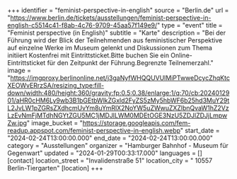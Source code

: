 +++
identifier = "feminist-perspective-in-english"
source = "Berlin.de"
url = "https://www.berlin.de/tickets/ausstellungen/feminist-perspective-in-english-c5514c41-f8ab-4c76-9709-45aa57f149e9/"
type = "event"
title = "Feminist perspective (in English)"
subtitle = "Karte"
description = "Bei der Führung wird der Blick der Teilnehmenden aus feministischer Perspektive auf einzelne Werke im Museum gelenkt und Diskussionen zum Thema initiiert Kostenfrei mit Eintrittsticket.Bitte buchen Sie ein Online-Eintrittsticket für den Zeitpunkt der Führung.Begrenzte Teilnemerzahl."
image = "https://imgproxy.berlinonline.net/j3gaNyfWHQQUVUlMiPTwweDcycZhqKtcXEOWvERrzSA/resizing_type:fill-down/width:480/height:360/gravity:fp:0.5:0.38/enlarge:1/q:70/cb:2024012901/aHR0cHM6Ly9wb3B1bGEtbWlkZGxld2FyZS5zMy5hbWF6b25hd3MuY29tL2JvLW1pZGRsZXdhcmUvYm8uYmRlX2NoYW5uZWwuZXZlbnQvaW1hZ2VzLzEvNmFjMTdhNGYtZGU5MC1jMDJlLWM0MDEtOGE3NzU5ZDJlZDJjLmpwZw.jpg"
image_bucket = "https://storage.googleapis.com/fem-readup.appspot.com/feminist-perspective-in-english.webp"
start_date = "2024-02-24T13:00:00.000"
end_date = "2024-02-24T13:00:00.000"
category = "Ausstellungen"
organizer = "Hamburger Bahnhof - Museum für Gegenwart"
updated = "2024-01-29T00:33:17.000"
languages = []
[contact]
location_street = "Invalidenstraße 51"
location_city = " 10557 Berlin-Tiergarten"
[location]
+++